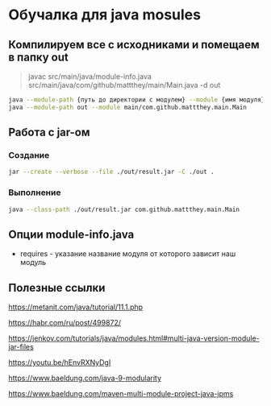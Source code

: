 # Обучалка для java mosules

## Компилируем все с исходниками и помещаем в папку out
> javac src/main/java/module-info.java src/main/java/com/github/mattthey/main/Main.java -d out

```bash
java --module-path {путь до директории с модулем} --module {имя модуля}/{главный класс модуля}
java --module-path out --module main/com.github.mattthey.main.Main
```

## Работа с jar-ом
### Создание
```bash
jar --create --verbose --file ./out/result.jar -C ./out .
```

### Выполнение
```bash
java --class-path ./out/result.jar com.github.mattthey.main.Main
```

## Опции module-info.java
- requires - указание название модуля от которого зависит наш модуль

## Полезные ссылки
https://metanit.com/java/tutorial/11.1.php

https://habr.com/ru/post/499872/

https://jenkov.com/tutorials/java/modules.html#multi-java-version-module-jar-files

https://youtu.be/hEnvRXNyDgI

https://www.baeldung.com/java-9-modularity

https://www.baeldung.com/maven-multi-module-project-java-jpms
